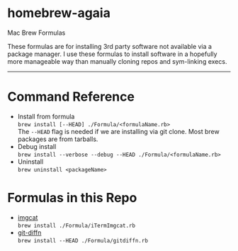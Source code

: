 # homebrew-agaia
Mac Brew Formulas

These formulas are for installing 3rd party software not available via a package manager. I use these formulas to install software in a hopefully more manageable way than manually cloning repos and sym-linking execs.

-------


# Command Reference
* Install from formula  
``brew install [--HEAD] ./Formula/<formulaName.rb>``  
The `--HEAD` flag is needed if we are installing via git clone. Most brew packages are from tarballs.  
* Debug install  
``brew install --verbose --debug --HEAD ./Formula/<formulaName.rb>``  
* Uninstall  
``brew uninstall <packageName>``  

# Formulas in this Repo
* [imgcat](https://iterm2.com/documentation-images.html)  
``brew install ./Formula/iTermImgcat.rb``  
* [git-diffn](https://github.com/ElectricRCAircraftGuy/eRCaGuy_dotfiles)  
``brew install --HEAD ./Formula/gitdiffn.rb``  

